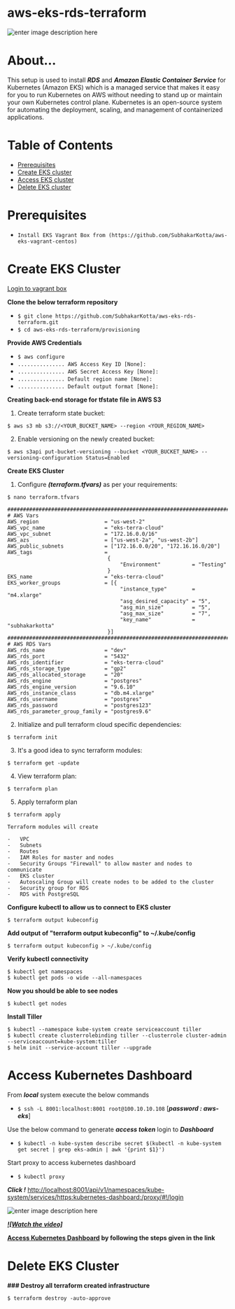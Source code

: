 # aws-eks-rds-terraform
![enter image description here](https://lh3.googleusercontent.com/MSDTbvsk5AS4BwkFsbJBsXwc_4YuoyCvzUeXvIRgWL-AmKKWF6cFmvlgwiR9a5TPMu0ixp7eSoR5EA)

# About...

This setup is used to install ***RDS*** and ***Amazon Elastic Container Service*** for Kubernetes (Amazon EKS) which is a managed service that makes it easy for you to run Kubernetes on AWS without needing to stand up or maintain your own Kubernetes control plane. Kubernetes is an open-source system for automating the deployment, scaling, and management of containerized applications.

# Table of Contents

* [Prerequisites](#prerequisites)
* [Create EKS cluster](#create_cluster)
* [Access EKS cluster](#eks)
* [Delete EKS cluster](#delete_cluster)




<a id="prerequisites"></a>
# Prerequisites
* `Install EKS Vagrant Box from (https://github.com/SubhakarKotta/aws-eks-vagrant-centos)`


<a id="create_cluster"></a>

# Create EKS Cluster

[Login to vagrant box](https://github.com/SubhakarKotta/aws-eks-vagrant-centos#access)


**Clone the below terraform repository**

* `$ git clone https://github.com/SubhakarKotta/aws-eks-rds-terraform.git`
* `$ cd aws-eks-rds-terraform/provisioning`


**Provide AWS Credentials**

* `$ aws configure`
* `............... AWS Access Key ID [None]:`
* `............... AWS Secret Access Key [None]:`
* `............... Default region name [None]:`
* `............... Default output format [None]:`
 
 
**Creating back-end storage for tfstate file in AWS S3**

1.  Create terraform state bucket:
```
$ aws s3 mb s3://<YOUR_BUCKET_NAME> --region <YOUR_REGION_NAME>
```
2.  Enable versioning on the newly created bucket:
```
$ aws s3api put-bucket-versioning --bucket <YOUR_BUCKET_NAME> --versioning-configuration Status=Enabled
```


 **Create EKS Cluster**
1.  Configure ***(terraform.tfvars)*** as per your requirements:
```
$ nano terraform.tfvars

##########################################################################################
# AWS Vars
AWS_region                     = "us-west-2"
AWS_vpc_name                   = "eks-terra-cloud"
AWS_vpc_subnet                 = "172.16.0.0/16"
AWS_azs                        = ["us-west-2a", "us-west-2b"]
AWS_public_subnets             = ["172.16.0.0/20", "172.16.16.0/20"]
AWS_tags                       = 
							    { 
							        "Environment"          = "Testing"
							    }
EKS_name                       = "eks-terra-cloud"
EKS_worker_groups              = [{ 
							        "instance_type"        = "m4.xlarge"
							        "asg_desired_capacity" = "5",
							        "asg_min_size"         = "5",
							        "asg_max_size"         = "7",
							        "key_name"             = "subhakarkotta"
							    }]
########################################################################################
# AWS RDS Vars
AWS_rds_name                   = "dev"
AWS_rds_port                   = "5432"
AWS_rds_identifier             = "eks-terra-cloud"
AWS_rds_storage_type           = "gp2"
AWS_rds_allocated_storage      = "20"
AWS_rds_engine                 = "postgres"
AWS_rds_engine_version         = "9.6.10"
AWS_rds_instance_class         = "db.m4.xlarge"
AWS_rds_username               = "postgres"
AWS_rds_password               = "postgres123"
AWS_rds_parameter_group_family = "postgres9.6"
```

2.  Initialize and pull terraform cloud specific dependencies:
```
$ terraform init
```
3. It's a good idea to sync terraform modules: 
```
$ terraform get -update
```
4. View terraform plan:
```
$ terraform plan
```
5. Apply terraform plan 
```
$ terraform apply
```
```
Terraform modules will create

-   VPC
-   Subnets
-   Routes
-   IAM Roles for master and nodes
-   Security Groups "Firewall" to allow master and nodes to communicate
-   EKS cluster
-   Autoscaling Group will create nodes to be added to the cluster
-   Security group for RDS
-   RDS with PostgreSQL
```

**Configure kubectl to allow us to connect to EKS cluster**
```
$ terraform output kubeconfig
```
**Add output of "terraform output kubeconfig" to ~/.kube/config**
```
$ terraform output kubeconfig > ~/.kube/config
```
**Verify kubectl connectivity**
```
$ kubectl get namespaces
$ kubectl get pods -o wide --all-namespaces
```

**Now you should be able to see nodes**
```
$ kubectl get nodes
```
**Install Tiller**
```
$ kubectl --namespace kube-system create serviceaccount tiller
$ kubectl create clusterrolebinding tiller --clusterrole cluster-admin --serviceaccount=kube-system:tiller
$ helm init --service-account tiller --upgrade
```

<a id="access_dashboard"></a>

# Access Kubernetes Dashboard



From ***local*** system execute the below commands
* `$ ssh -L 8001:localhost:8001 root@100.10.10.108` [***password : aws-eks***]

Use the below command to generate ***access token*** login to ***Dashboard***
* `$ kubectl -n kube-system describe secret $(kubectl -n kube-system get secret | grep eks-admin | awk '{print $1}')`

Start proxy to access kubernetes dashboard
* `$ kubectl proxy`

***Click !***
[http://localhost:8001/api/v1/namespaces/kube-system/services/https:kubernetes-dashboard:/proxy/#!/login](http://localhost:8001/api/v1/namespaces/kube-system/services/https:kubernetes-dashboard:/proxy/#!/login)

![enter image description here](https://lh3.googleusercontent.com/bH5dzB7TtZ4AvURZz-841VHMsaMuC4vo9Jax0G7XID0XazoDpHcA3TA_SDKQEpXqL9-PupbXeElSKQ "EKS Kubernetes Dashboard")

***[![Watch the video]](https://youtu.be/vdT_ZVAEXok)***



<a id="aks"></a>

**[Access Kubernetes Dashboard](#access_dashboard) by following the steps given in the link**

<a id="delete_cluster"></a>

# Delete EKS Cluster

**### Destroy all terraform created infrastructure**
```
$ terraform destroy -auto-approve
```